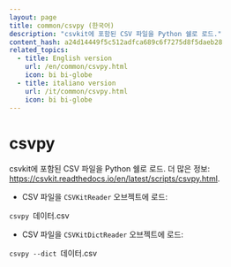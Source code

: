 ```yaml
---
layout: page
title: common/csvpy (한국어)
description: "csvkit에 포함된 CSV 파일을 Python 쉘로 로드."
content_hash: a24d14449f5c512adfca689c6f7275d8f5daeb28
related_topics:
  - title: English version
    url: /en/common/csvpy.html
    icon: bi bi-globe
  - title: italiano version
    url: /it/common/csvpy.html
    icon: bi bi-globe
---
```

# csvpy

csvkit에 포함된 CSV 파일을 Python 쉘로 로드.
더 많은 정보: <https://csvkit.readthedocs.io/en/latest/scripts/csvpy.html>.

- CSV 파일을 `CSVKitReader` 오브젝트에 로드:

`csvpy `<span class="tldr-var badge badge-pill bg-dark-lm bg-white-dm text-white-lm text-dark-dm font-weight-bold">데이터.csv</span>

- CSV 파일을 `CSVKitDictReader` 오브젝트에 로드:

`csvpy --dict `<span class="tldr-var badge badge-pill bg-dark-lm bg-white-dm text-white-lm text-dark-dm font-weight-bold">데이터.csv</span>
